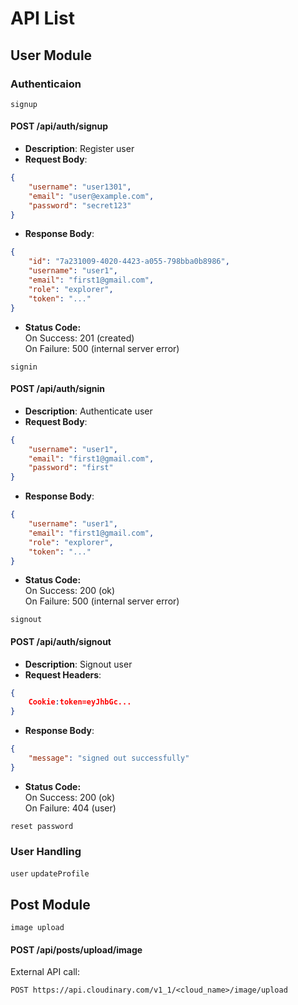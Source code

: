 # API List

## User Module

### Authenticaion

`signup`

#### POST /api/auth/signup
- **Description**: Register user
- **Request Body**:
```json
{
    "username": "user1301",
    "email": "user@example.com",
    "password": "secret123"
}
```
- **Response Body**:
```json
{
    "id": "7a231009-4020-4423-a055-798bba0b8986",
    "username": "user1",
    "email": "first1@gmail.com",
    "role": "explorer",
    "token": "..."
}
```
- **Status Code:**   
On Success: 201 (created)  
On Failure: 500 (internal server error)




`signin`

#### POST /api/auth/signin
- **Description**: Authenticate user
- **Request Body**:
```json
{
    "username": "user1",
    "email": "first1@gmail.com",
    "password": "first"
}
```

- **Response Body**:
```json
{
    "username": "user1",
    "email": "first1@gmail.com",
    "role": "explorer",
    "token": "..."
}
```

- **Status Code:**  
On Success: 200 (ok)   
On Failure: 500 (internal server error)


`signout`

#### POST /api/auth/signout
- **Description**: Signout user
- **Request Headers**:
```json
{
    Cookie:token=eyJhbGc...
}
```

- **Response Body**:
```json
{
    "message": "signed out successfully"
}
```

- **Status Code:**  
On Success: 200 (ok)   
On Failure: 404 (user)


`reset password`

### User Handling

`user`
`updateProfile`





## Post Module

`image upload`

#### POST /api/posts/upload/image
External API call:
```http
POST https://api.cloudinary.com/v1_1/<cloud_name>/image/upload
``` 
